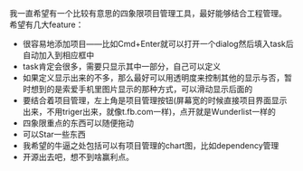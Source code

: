 我一直希望有一个比较有意思的四象限项目管理工具，最好能够结合工程管理。
希望有几大feature：

* 很容易地添加项目——比如Cmd+Enter就可以打开一个dialog然后填入task后自动加入到相应框中
* task肯定会很多，需要只显示其中一部分，自己可以定义
* 如果定义显示出来的不多，那么最好可以用透明度来控制其他的显示与否，暂时想到的是索爱手机里图片显示的那种方式，可以滑动显示后面的
* 要结合着项目管理，左上角是项目管理按钮(屏幕宽的时候直接项目界面显示出来，不用triger出来，就像t.fb.com一样)，点开就是Wunderlist一样的
* 四象限重点的东西可以随便拖动
* 可以Star一些东西
* 我希望的牛逼之处包括可以有项目管理的chart图，比如dependency管理
* 开源出去吧，想不到啥赢利点。